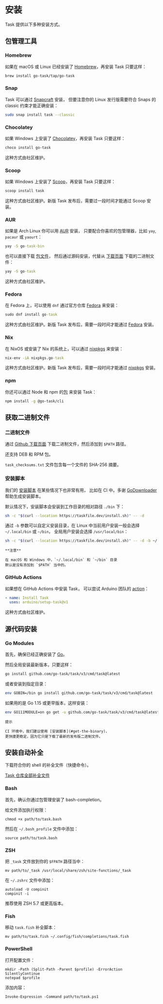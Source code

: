 # 安装

Task 提供以下多种安装方式。

## 包管理工具

### Homebrew

如果在 macOS 或 Linux 已经安装了 [Homebrew][homebrew]，再安装 Task 只要这样：

```bash
brew install go-task/tap/go-task
```

### Snap

Task 可以通过 [Snapcraft][snapcraft] 安装，
但要注意你的 Linux 发行版需要符合 Snaps 的 classic 约束才能正确安装：

```bash
sudo snap install task --classic
```

### Chocolatey

如果 Windows 上安装了 [Chocolatey][choco]，再安装 Task 只要这样：

```bash
choco install go-task
```

这种方式由社区维护。

### Scoop

如果 Windows 上安装了 [Scoop][scoop]，再安装 Task 只要这样：

```cmd
scoop install task
```

这种方式由社区维护。新版 Task 发布后，需要过一段时间才能通过 Scoop 安装。

### AUR

如果是 Arch Linux 你可以用 [AUR](https://aur.archlinux.org/packages/go-task-bin) 安装，
只要配合你喜欢的包管理器，比如 `yay`, `pacaur` 或 `yaourt`：

```cmd
yay -S go-task-bin
```

也可以直接下载 [包文件](https://aur.archlinux.org/packages/go-task)，
然后通过源码安装，代替从 [下载页面](https://github.com/go-task/task/releases) 下载的二进制文件：

```cmd
yay -S go-task
```

这种方式由社区维护。

### Fedora

在 Fedora 上，可以使用 `dnf` 通过官方仓库
[Fedora](https://packages.fedoraproject.org/pkgs/golang-github-task/go-task/) 来安装：

```cmd
sudo dnf install go-task
```

这种方式由社区维护。新版 Task 发布后，需要一段时间才能通过
[Fedora](https://packages.fedoraproject.org/pkgs/golang-github-task/go-task/) 安装。

### Nix

在 NixOS 或安装了 Nix 的系统上，可以通过 [nixpkgs](https://github.com/NixOS/nixpkgs) 来安装：

```cmd
nix-env -iA nixpkgs.go-task
```

这种方式由社区维护。新版 Task 发布后，需要一段时间才能通过
[nixpkgs](https://github.com/NixOS/nixpkgs) 安装。

### npm

你还可以通过 Node 和 npm 的[包](https://www.npmjs.com/package/@go-task/cli) 来安装 Task：

```bash
npm install -g @go-task/cli
```

## 获取二进制文件

### 二进制文件

通过 [Github 下载页面][releases] 下载二进制文件，然后添加到 `$PATH` 路径。

还支持 DEB 和 RPM 包。

`task_checksums.txt` 文件包含每一个文件的 SHA-256 摘要。

### 安装脚本

我们的 [安装脚本][installscript] 在某些情况下也非常有用，
比如在 CI 中。多谢 [GoDownloader][godownloader] 帮助生成安装脚本。

默认情况下，安装脚本会安装到工作目录的相对路径 `./bin` 下：

```bash
sh -c "$(curl --location https://taskfile.dev/install.sh)" -- -d
```

通过 `-b` 参数可以自定义安装目录，在 Linux 中当前用户安装一般会选择 `~/.local/bin` 或 `~/bin`，
全局用户安装会选择 `/usr/local/bin`：

```bash
sh -c "$(curl --location https://taskfile.dev/install.sh)" -- -d -b ~/.local/bin
```

    **注意**

    在 macOS 和 Windows 中，`~/.local/bin` 和 `~/bin` 目录
    默认是没有添加到 `$PATH` 当中的。

### GitHub Actions

如果想在 GitHub Actions 中安装 Task，
可以尝试 Arduino 团队的 [action](https://github.com/arduino/setup-task)：

```yaml
- name: Install Task
  uses: arduino/setup-task@v1
```

这种方式由社区维护。

## 源代码安装

### Go Modules

首先，确保已经正确安装了 [Go][go]。

然后全局安装最新版本，只要这样：

```bash
go install github.com/go-task/task/v3/cmd/task@latest
```

或者安装到指定目录：

```bash
env GOBIN=/bin go install github.com/go-task/task/v3/cmd/task@latest
```

如果用的是 Go 1.15 或更早版本，这样安装：

```bash
env GO111MODULE=on go get -u github.com/go-task/task/v3/cmd/task@latest
```

    提示

    CI 环境中，我们建议使用 [安装脚本](#get-the-binary)，
    更快捷更稳定，因为它只是下载了最新的发布版二进制文件。

## 安装自动补全

下载符合你的 shell 的补全文件（快捷命令）。

[Task 仓库全部补全文件](https://github.com/go-task/task/tree/master/completion)

### Bash

首先，确认你通过包管理安装了 bash-completion。

给文件添加执行权限：

```
chmod +x path/to/task.bash
```

然后在 `~/.bash_profile` 文件中添加：

```shell
source path/to/task.bash
```

### ZSH

把 `_task` 文件放到你的 `$FPATH` 路径当中：

```shell
mv path/to/_task /usr/local/share/zsh/site-functions/_task
```

在 `~/.zshrc` 文件中添加：

```shell
autoload -U compinit
compinit -i
```

推荐使用 ZSH 5.7 或更高版本。

### Fish

移动 `task.fish` 补全脚本：

```shell
mv path/to/task.fish ~/.config/fish/completions/task.fish
```

### PowerShell

打开配置文件：

```
mkdir -Path (Split-Path -Parent $profile) -ErrorAction SilentlyContinue
notepad $profile
```

添加内容：

```shell
Invoke-Expression -Command path/to/task.ps1
```

[go]: https://golang.org/
[snapcraft]: https://snapcraft.io/task
[homebrew]: https://brew.sh/
[installscript]: https://github.com/go-task/task/blob/master/install-task.sh
[releases]: https://github.com/go-task/task/releases
[godownloader]: https://github.com/goreleaser/godownloader
[choco]: https://chocolatey.org/
[scoop]: https://scoop.sh/
